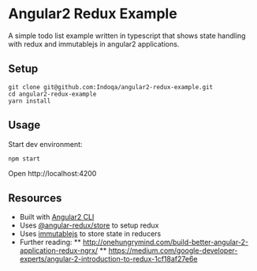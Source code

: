 # Angular2 Redux Example 
A simple todo list example written in typescript that shows state handling with redux and immutablejs in angular2 applications.

## Setup
```
git clone git@github.com:Indoqa/angular2-redux-example.git
cd angular2-redux-example
yarn install
```

## Usage
Start dev environment:
```
npm start
```
Open http://localhost:4200

## Resources

  * Built with [Angular2 CLI](https://angular.io/docs/ts/latest/cli-quickstart.html)
  * Uses [@angular-redux/store](https://github.com/angular-redux/store) to setup redux
  * Uses [immutablejs](https://facebook.github.io/immutable-js/) to store state in reducers
  * Further reading:
  ** http://onehungrymind.com/build-better-angular-2-application-redux-ngrx/
  ** https://medium.com/google-developer-experts/angular-2-introduction-to-redux-1cf18af27e6e

